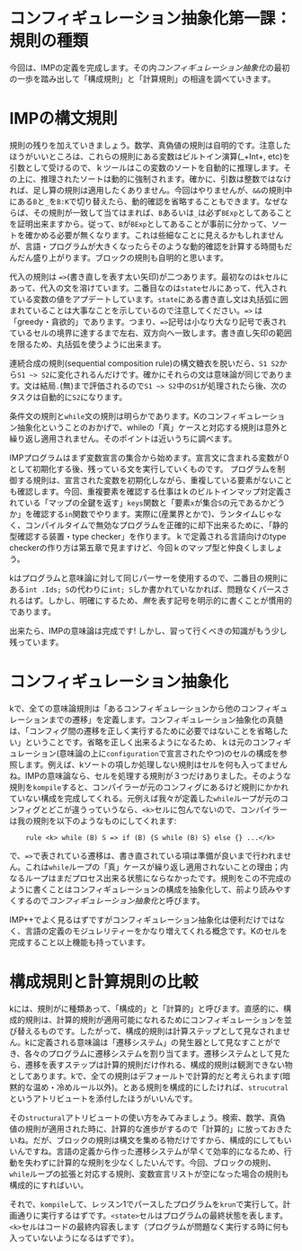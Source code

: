 # コンフィギュレーション抽象化第一課：規則の種類

今回は、IMPの定義を完成します。その内*コンフィギュレーション抽象化*の最初の一歩を踏み出して「構成規則」と「計算規則」の相違を調べていきます。

# IMPの構文規則

規則の残りを加えていきましょう。数学、真偽値の規則は自明的です。注意したほうがいいところは、これらの規則にある変数はビルトイン演算(_+Int+, etc)を引数として受けるので、ｋツールはこの変数のソートを自動的に推理します。その上に、推理されたソートは動的に強制されます。確かに、引数は整数ではなければ、足し算の規則は適用したくありません。今回はやりませんが、`&&`の規則中にある`B`と`_`を`B:K`で切り替えたら、動的確認を省略することもできます。なぜならば、その規則が一致して当てはまれば、`B`あるいは`_`は必ず`BExp`としてあることを証明出来ますから。従って、`B`が`BExp`としてあることが事前に分かって、ソートを確かめる必要が無くなります。これは些細なことに見えるかもしれませんが、言語・プログラムが大きくなったらそのような動的確認を計算する時間もだんだん盛り上がります。ブロックの規則も自明的と思います。

代入の規則は `=>`(書き直しを表す太い矢印)が二つあります。最初なのは`k`セルにあって、代入の文を溶けています。二番目なのは`state`セルにあって、代入されている変数の値をアプデートしています。`state`にある書き直し文は丸括弧に囲まれていることは大事なことを示しているので注意してください。`=>` は「greedy・貪欲的」であります。つまり、`=>`記号は小なり大なり記号で表されているセルの境界に達するまで左右、双方向へ一致します。書き直し矢印の範囲を限るため、丸括弧を使うように出来ます。

連続合成の規則(sequential composition rule)の構文糖衣を脱いだら、`S1 S2`から`S1 ~> S2`に変化されるんだけです。確かにそれらの文は意味論が同じであります。文は結局`.`(無)まで評価されるので`S1 ~> S2`中の`S1`が処理されたら後、次のタスクは自動的に`S2`になります。

条件文の規則と`while`文の規則は明らかであります。Kのコンフィギュレーション抽象化ということのおかげで、whileの「真」ケースと対応する規則は意外と繰り返し適用されません。そのポイントは近いうちに調べます。

IMPプログラムはまず変数宣言の集合から始めます。宣言文に含まれる変数が０として初期化する後、残っている文を実行していくものです。
プログラムを制御する規則は、宣言された変数を初期化しながら、重複している要素がないことも確認します。今回、重複要素を確認する仕事はｋのビルトインマップ対定義されている「マップの全鍵を返す」`keys`関数と「要素`x`が集合`S`の元であるかどうか」を確認する`in`関数でやります。実際に(産業界とかで)、ランタイムじゃなく、コンパイルタイムで無効なプログラムを正確的に却下出来るために、「静的型確認する装置・type checker」を作ります。ｋで定義される言語向けのtype checkerの作り方は第五章で見ますけど、今回ｋのマップ型と仲良くしましょう。

kはプログラムと意味論に対して同じパーサーを使用するので、二番目の規則にある`int .Ids; S`の代わりに`int; S`しか書かれていなかれば、問題なくパースされるはず。しかし、明確にするため、*無*を表す記号を明示的に書くことが慣用的であります。

出来たら、IMPの意味論は完成です! しかし、習って行くべきの知識がもう少し残っています。

# コンフィギュレーション抽象化

kで、全ての意味論規則は「あるコンフィギュレーションから他のコンフィギュレーションまでの遷移」を定義します。コンフィギュレーション抽象化の真髄は、「コンフィグ間の遷移を正しく実行するために必要ではないことを省略したい」ということです。省略を正しく出来るようになるため、ｋは元のコンフィギュレーション(意味論の上に`configuration`で宣言されたやつ)のセルの構成を参照します。例えば、kソートの項しか処理しない規則はセルを何も入ってませんね。IMPの意味論なら、セルを処理する規則が３つだけありました。そのような規則を`kompile`すると、コンパイラーが元のコンフィグにあるけど規則にかかれていない構成を完成してくれる。元例えば我々が定義した`while`ループが元のコンフィグとどこが違うっていうなら、`<k>`セルに包んでないので、コンパイラーは我の規則を以下のようなものにしてくれます:

```
    rule <k> while (B) S => if (B) {S while (B) S} else {} ...</k>
```

で、`=>`で表されている遷移は、書き直されている項は準備が良いまで行われません。これは`while`ループの「真」ケースが繰り返し適用されないことの理由；内なるループはまだプロセス出来る状態にならなかったです。規則をこの不完成のように書くことはコンフィギュレーションの構成を抽象化して、前より読みやすくするので*コンフィギュレーション抽象化*と呼びます。

IMP++でよく見るはずですがコンフィギュレーション抽象化は便利だけではなく、言語の定義のモジュレリティーをかなり増えてくれる概念です。Kのセルを完成すること以上機能も持っています。

# 構成規則と計算規則の比較

kには、規則がに種類あって、「構成的」と「計算的」と呼びます。直感的に、構成的規則は、計算的規則が適用可能になれるためにコンフィギュレーションを並び替えるものです。したがって、構成的規則は計算ステップとして見なされません。kに定義される意味論は「遷移システム」の発生器として見なすことができ、各々のプログラムに遷移システムを割り当てます。遷移システムとして見たら、遷移を表すステップは計算的規則だけ作れる、構成的規則は観測できない物としてあります。kで、全ての規則はデフォールトで計算的だと考えられます(暗黙的な温め・冷めルール以外)。とある規則を構成的にしたければ、`strucutral`というアトリビュートを添付したほうがいいんです。

その`structural`アトリビュートの使い方をみてみましょう。検索、数学、真偽値の規則が適用された時に、計算的な進歩がするので「計算的」に放っておきたいね。だが、ブロックの規則は構文を集める物だけですから、構成的にしてもいいんですね。言語の定義から作った遷移システムが早くて効率的になるため、行動を失わずに計算的な規則を少なくしたいんです。今回、ブロックの規則、`while`ループの拡張と対応する規則、変数宣言リストが空になった場合の規則も構成的にすればいい。

それで、`kompile`して、レッスン1でパースしたプログラムを`krun`で実行して。計画通りに実行するはずです。`<state>`セルはプログラムの最終状態を表します。`<k>`セルはコードの最終内容表します（プログラムが問題なく実行する時に何も入っていないようになるはずです）。
